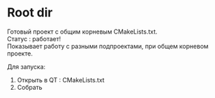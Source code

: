 # Root dir
Готовый проект с общим корневым CMakeLists.txt.<br>
Статус : работает!<br>
Показывает работу с разными подпроектами, при общем корневом проекте.

Для запуска:
1. Открыть в QT : CMakeLists.txt
2. Собрать
